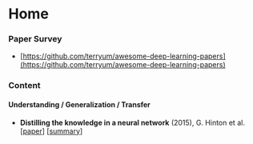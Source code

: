 # Home

### Paper Survey

* [https://github.com/terryum/awesome-deep-learning-papers](https://github.com/terryum/awesome-deep-learning-papers)

### Content

#### Understanding / Generalization / Transfer

* **Distilling the knowledge in a neural network** \(2015\), G. Hinton et al. \[[paper](http://arxiv.org/pdf/1503.02531)\] \[[summary](understanding-generalization-transfer/distilling-the-knowledge-in-a-neural-network-2015-g.-hinton-et-al..md)\]


